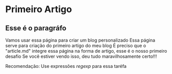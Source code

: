 # Primeiro Artigo
## Esse é o paragráfo

Vamos usar essa página para criar um blog personalizado
Essa página serve para criação do primeiro artigo do meu blog
É preciso que o "article.md" integre essa página na forma de artigo, esse é o nosso primeiro desafio
Se você estiver vendo isso, deu tudo maravilhosamente certo!!!

Recomendação: Use expressões _regexp_ para essa taréfa